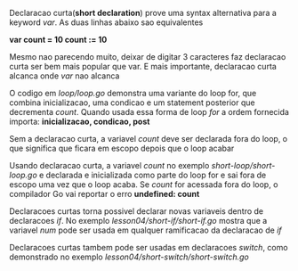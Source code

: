 Declaracao curta(__short declaration__) prove uma syntax alternativa para a keyword _var_. As duas linhas abaixo sao equivalentes

__var count = 10 
count := 10__ 

Mesmo nao parecendo muito, deixar de digitar 3 caracteres faz declaracao curta ser bem mais popular que var. E mais importante, declaracao curta alcanca onde _var_ nao alcanca 

O codigo em _loop/loop.go_ demonstra uma variante do loop for, que combina inicializacao, uma condicao e um statement posterior que decrementa _count_. Quando usada essa forma de loop _for_ a ordem fornecida importa: __inicializacao, condicao, post__ 

Sem a declaracao curta, a variavel _count_ deve ser declarada fora do loop, o que significa que ficara em escopo depois que o loop acabar

Usando declaracao curta, a variavel _count_ no exemplo _short-loop/short-loop.go_ e declarada e inicializada como parte do loop for e sai fora de escopo uma vez que o loop acaba. Se _count_ for acessada fora do loop, o compilador Go vai reportar o erro __undefined: count__ 

Declaracoes curtas torna possivel declarar novas variaveis dentro de declaracoes _if_. No exemplo _lesson04/short-if/short-if.go_ mostra que a variavel _num_ pode ser usada em qualquer ramificacao da declaracao de _if_ 

Declaracoes curtas tambem pode ser usadas em declaracoes _switch_, como demonstrado no exemplo _lesson04/short-switch/short-switch.go_
